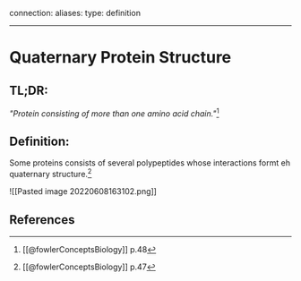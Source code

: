 
connection:
aliases: 
type: definition

---

# Quaternary Protein Structure

## TL;DR:
*"Protein consisting of more than one amino acid chain."*[^1]

## Definition:
Some proteins consists of several polypeptides whose interactions formt eh quaternary structure.[^2]

![[Pasted image 20220608163102.png]]

## References

[^1]: [[@fowlerConceptsBiology]] p.48
[^2]: [[@fowlerConceptsBiology]] p.47